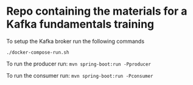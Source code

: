 # Repo containing the materials for a Kafka fundamentals training

To setup the Kafka broker run the following commands
```shell
./docker-compose-run.sh
```

To run the producer run: `mvn spring-boot:run -Pproducer`

To run the consumer run: `mvn spring-boot:run -Pconsumer`
